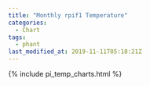 ```yaml
---
title: "Monthly rpif1 Temperature"
categories:
  - Chart
tags:
  - phant
last_modified_at: 2019-11-11T05:18:21Z
---
```


{% include pi_temp_charts.html %}

<script>
var drawThisChart = creata_drawChart('?gt[timestamp]=now%20-31%20days&sample=16', 'chart-monthly');
google.charts.setOnLoadCallback(drawThisChart);
</script>

<div id="chart-monthly" style="width: 100%;"></div>
<div id="save_png"></div>


<!-- Local Variables: -->
<!-- time-stamp-pattern: "8/^last_modified_at: %:y-%02m-%02dT%02H:%02M:%02SZ$" -->
<!-- time-stamp-time-zone: "UTC" -->
<!-- End: -->
